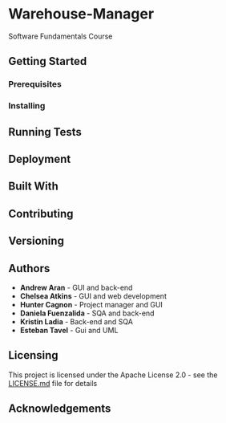 # Warehouse-Manager
Software Fundamentals Course

## Getting Started
### Prerequisites
### Installing

## Running Tests

## Deployment

## Built With

## Contributing

## Versioning

## Authors

* **Andrew Aran** - GUI and back-end
* **Chelsea Atkins** - GUI and web development
* **Hunter Cagnon** - Project manager and GUI
* **Daniela Fuenzalida** - SQA and back-end
* **Kristin Ladia** - Back-end and SQA
* **Esteban Tavel** - Gui and UML

## Licensing
This project is licensed under the Apache License 2.0 - see the [LICENSE.md](LICENSE.md) file for details

## Acknowledgements
